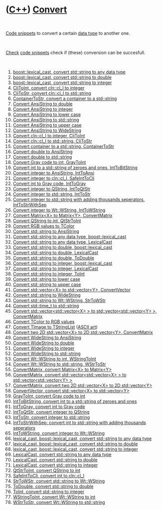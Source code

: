



 

 

 

 

 

([C++](Cpp.htm)) [Convert](CppConvert.htm)
==========================================

 

[Code snippets](CppCodeSnippets.htm) to convert a certain [data
type](CppDataType.htm) to another one.

 

[Check](CppCheck.htm) [code snippets](CppCodeSnippets.htm) check if
(these) conversion can be succesfull.

 

1.  [boost::lexical\_cast, convert std::string to any data
    type](CppLexical_cast.htm)
2.  [boost::lexical\_cast, convert std::string to
    double](CppLexical_cast.htm)
3.  [boost::lexical\_cast, convert std::string to
    integer](CppLexical_cast.htm)
4.  [CliToInt, convert cln::cl\_I to integer](CppCliToInt.htm)
5.  [CliToStr, convert cln::cl\_I to std::string](CppCliToStr.htm)
6.  [ContainerToStr, convert a container to a
    std::string](CppContainerToStr.htm)
7.  [Convert AnsiString to double](CppAnsiToDouble.htm)
8.  [Convert AnsiString to integer](CppAnsiToInt.htm)
9.  [Convert AnsiString to lower case](CppAnsiToLower.htm)
10. [Convert AnsiString to std::string](CppAnsiToStr.htm)
11. [Convert AnsiString to upper case](CppAnsiToUpper.htm)
12. [Convert AnsiString to WideString](CppAnsiToWide.htm)
13. [Convert cln::cl\_I to integer, CliToInt](CppCliToInt.htm)
14. [Convert cln::cl\_I to std::string, CliToStr](CppCliToStr.htm)
15. [Convert container to a std::string,
    ContainerToStr](CppContainerToStr.htm)
16. [Convert double to AnsiString](CppDoubleToAnsi.htm)
17. [Convert double to std::string](CppDoubleToStr.htm)
18. [Convert Gray code to int, GrayToInt](CppGrayToInt.htm)
19. [Convert int to a std::string of zeroes and ones,
    IntToBitString](CppIntToBitString.htm)
20. [Convert integer to AnsiString, IntToAnsi](CppIntToAnsi.htm)
21. [Convert integer to cln::cl\_I, SafeIntToCli](CppSafeIntToCli.htm)
22. [Convert int to Gray code, IntToGray](CppIntToGray.htm)
23. [Convert integer to QString, IntToQtStr](CppIntToQtStr.htm)
24. [Convert integer to std::string, IntToStr](CppIntToStr.htm)
25. [Convert integer to std::string with adding thousands seperators,
    IntToStrWithSep](CppIntToStrWithSep.htm)
26. [Convert integer to Wt::WString, IntToWString](CppIntToWString.htm)
27. [Convert Matrix&lt;X&gt; to Matrix&lt;Y&gt;,
    ConvertMatrix](CppConvertMatrix.htm)
28. [Convert QString to int, QtStrToInt](CppQtStrToInt.htm)
29. [Convert RGB values to TColor](CppColorToRgb.htm)
30. [Convert std::string to AnsiString](CppStrToAnsi.htm)
31. [Convert std::string to any data type,
    boost::lexical\_cast](CppLexical_cast.htm)
32. [Convert std::string to any data type,
    LexicalCast](CppLexicalCast.htm)
33. [Convert std::string to double,
    boost::lexical\_cast](CppLexical_cast.htm)
34. [Convert std::string to double, LexicalCast](CppLexicalCast.htm)
35. [Convert std::string to double, ToDouble](CppToDouble.htm)
36. [Convert std::string to integer,
    boost::lexical\_cast](CppLexical_cast.htm)
37. [Convert std::string to integer, LexicalCast](CppLexicalCast.htm)
38. [Convert std::string to integer, ToInt](CppToInt.htm)
39. [Convert std::string to lower case](CppStrToLower.htm)
40. [Convert std::string to upper case](CppStrToUpper.htm)
41. [Convert std::vector&lt;X&gt; to std::vector&lt;Y&gt;,
    ConvertVector](CppConvertVector.htm)
42. [Convert std::string to WideString](CppStrToWide.htm)
43. [Convert std::string to Wt::WString, StrToWStr](CppStrToWStr.htm)
44. [Convert std::time\_t to std::string](CppTimeToStr.htm)
45. [Convert std::vector&lt;std::vector&lt;X&gt; &gt; to
    std::vector&lt;std::vector&lt;Y&gt; &gt;,
    ConvertMatrix](CppConvertMatrix.htm)
46. [Convert TColor to RGB values](CppColorToRgb.htm)
47. [Convert TImage to TStringList](CppImageToStringList.htm) ([ASCII
    art](CppAsciiArt.htm))
48. [Convert two 2D std::vector&lt;X&gt; to 2D std::vector&lt;Y&gt;,
    ConvertMatrix](CppConvertMatrix.htm)
49. [Convert WideString to AnsiString](CppWideToAnsi.htm)
50. [Convert WideString to double](CppWideToDouble.htm)
51. [Convert WideString to integer](CppWideToInt.htm)
52. [Convert WideString to std::string](CppWideToStr.htm)
53. [Convert Wt::WString to int, WStringToInt](CppWStringToInt.htm)
54. [Convert Wt::WString to std::string, WStrToStr](CppWStrToStr.htm)
55. [ConvertMatrix, convert Matrix&lt;X&gt; to
    Matrix&lt;Y&gt;](CppConvertMatrix.htm)
56. [ConvertMatrix, convert std::vector&lt;std::vector&lt;X&gt; &gt; to
    std::vector&lt;std::vector&lt;Y&gt; &gt;](CppConvertMatrix.htm)
57. [ConvertMatrix, convert two 2D std::vector&lt;X&gt; to 2D
    std::vector&lt;Y&gt;](CppConvertMatrix.htm)
58. [ConvertVector, convert std::vector&lt;X&gt; to
    std::vector&lt;Y&gt;](CppConvertVector.htm)
59. [GrayToInt, convert Gray code to int](CppGrayToInt.htm)
60. [IntToBitString, convert int to a std::string of zeroes and
    ones](CppIntToBitString.htm)
61. [IntToGray, convert int to Gray code](CppIntToGray.htm)
62. [IntToQtStr, convert integer to QString](CppIntToQtStr.htm)
63. [IntToStr, convert integer to std::string](CppIntToStr.htm)
64. [IntToStrWithSep: convert int to std::string with adding thousands
    seperators](CppIntToStrWithSep.htm)
65. [IntToWString, convert integer to Wt::WString](CppIntToWString.htm)
66. [lexical\_cast, boost::lexical\_cast, convert std::string to any
    data type](CppLexical_cast.htm)
67. [lexical\_cast, boost::lexical\_cast, convert std::string to
    double](CppLexical_cast.htm)
68. [lexical\_cast, boost::lexical\_cast, convert std::string to
    integer](CppLexical_cast.htm)
69. [LexicalCast, convert std::string to any data
    type](CppLexicalCast.htm)
70. [LexicalCast, convert std::string to double](CppLexicalCast.htm)
71. [LexicalCast, convert std::string to integer](CppLexicalCast.htm)
72. [QtStrToInt, convert QString to int](CppQtStrToInt.htm)
73. [SafeIntToCli, convert int to cln::cl\_I](CppSafeIntToCli.htm)
74. [StrToWStr, convert std::string to Wt::WString](CppStrToWStr.htm)
75. [ToDouble, convert std::string to double](CppToDouble.htm)
76. [ToInt, convert std::string to integer](CppToInt.htm)
77. [WStringToInt, convert Wt::WString to int](CppWStringToInt.htm)
78. [WStrToStr, convert Wt::WString to std::string](CppWStrToStr.htm)

 

 

 

 

 





 



